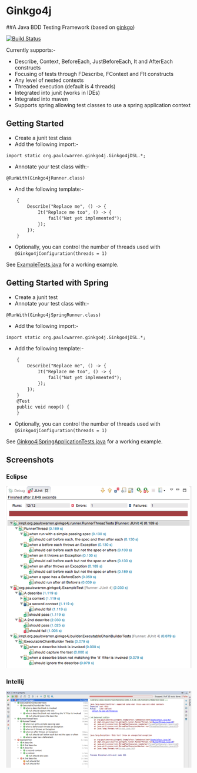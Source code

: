 # Ginkgo4j
##A Java BDD Testing Framework  (based on [ginkgo](http://onsi.github.io/ginkgo/))

[![Build Status](https://travis-ci.org/paulcwarren/ginkgo4j.svg?branch=master)](https://travis-ci.org/paulcwarren/ginkgo4j)

Currently supports:-
- Describe, Context, BeforeEach, JustBeforeEach, It and AfterEach constructs
- Focusing of tests through FDescribe, FContext and FIt constructs
- Any level of nested contexts
- Threaded execution (default is 4 threads)
- Integrated into junit (works in IDEs)
- Integrated into maven 
- Supports spring allowing test classes to use a spring application context  

## Getting Started

- Create a junit test class
- Add the following import:-
```
import static org.paulcwarren.ginkgo4j.Ginkgo4jDSL.*;
```
- Annotate your test class with:-
```
@RunWith(Ginkgo4jRunner.class)
```
- And the following template:-
```
	{
		Describe("Replace me", () -> {
			It("Replace me too", () -> {
				fail("Not yet implemented");
			});
		});
	}
``` 
- Optionally, you can control the number of threads used with `@Ginkgo4jConfiguration(threads = 1)`

See [ExampleTests.java](https://github.com/paulcwarren/ginkgo4j/blob/master/src/test/java/org/paulcwarren/ginkgo4j/ExampleTests.java) for a working example. 
	
## Getting Started with Spring

- Create a junit test
- Annotate your test class with:-
```
@RunWith(Ginkgo4jSpringRunner.class)
```
- Add the following import:-
```
import static org.paulcwarren.ginkgo4j.Ginkgo4jDSL.*;
```
- Add the following template:-
```
	{
		Describe("Replace me", () -> {
			It("Replace me too", () -> {
				fail("Not yet implemented");
			});
		});
	}
	@Test
	public void noop() {
	}
```
- Optionally, you can control the number of threads used with `@Ginkgo4jConfiguration(threads = 1)`

See [Ginkgo4jSpringApplicationTests.java](https://github.com/paulcwarren/ginkgo4j/blob/master/src/test/java/org/paulcwarren/ginkgo4j/spring/Ginkgo4jSpringApplicationTests.java) for a working example. 	

## Screenshots
### Eclipse
![Eclipse](readme/eclipse-junit.png)

### Intellij
![Intellij](readme/intellij-junit.png)
